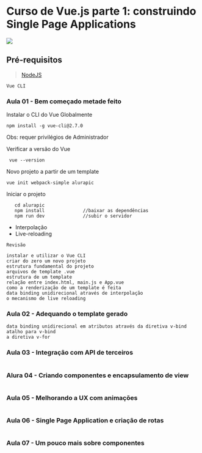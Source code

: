 # Curso de Vue.js parte 1: construindo Single Page Applications
![](http://www.alura.com.br/assets/api/share/curso-vue-parte1.png)
## Pré-requisitos
> [NodeJS](https://nodejs.org/)
```
Vue CLI
```
### Aula 01 - Bem começado metade feito
Instalar o CLI do Vue Globalmente
```
npm install -g vue-cli@2.7.0
```
Obs: requer privilégios de Administrador

Verificar a versão do Vue
```
 vue --version
```
Novo projeto a partir de um template
```
vue init webpack-simple alurapic
```

Iniciar o projeto
```
   cd alurapic
   npm install              //baixar as dependências
   npm run dev              //subir o servidor
```
- Interpolação
- Live-reloading

`` Revisão ``
```
instalar e utilizar o Vue CLI
criar do zero um novo projeto
estrutura fundamental do projeto
arquivos de template .vue
estrutura de um template
relação entre index.html, main.js e App.vue
como a renderização de um template é feita
data binding unidirecional através de interpolação
o mecanismo de live reloading
```


### Aula 02 - Adequando o template gerado

```
data binding unidirecional em atributos através da diretiva v-bind
atalho para v-bind
a diretiva v-for
```

### Aula 03 - Integração com API de terceiros

```

```

### Alura 04 - Criando componentes e encapsulamento de view

```

```

### Aula 05 - Melhorando a UX com animações

```

```

### Aula 06 - Single Page Application e criação de rotas

```

```

### Aula 07 - Um pouco mais sobre componentes

```

```

